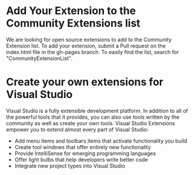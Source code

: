 # Add Your Extension to the Community Extensions list

We are looking for open source extensions to add to the Community Extension list. To add your extension, submit a Pull request on the index.html file in the gh-pages branch. To easily find the list, search for "CommunityExtensionList".

# Create your own extensions for Visual Studio 

Visual Studio is a fully extensible development platform. In addition to all of the powerful tools that it provides, you can also use tools written by the community as well as create your own tools. Visual Studio Extensions empower you to extend almost every part of Visual Studio:

* Add menu items and toolbars items that activate functionality you build
* Create tool windows that offer entirely new functionality
* Provide IntelliSense for emerging programming languages
* Offer light bulbs that help developers write better code
* Integrate new project types into Visual Studio
